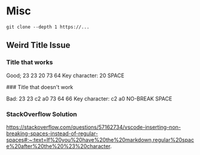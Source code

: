# Misc

```
git clone --depth 1 https://...
```

## Weird Title Issue

### Title that works

Good;
23 23 20 73 64 
Key character: 20
SPACE

### Title that doesn't work

Bad:
23 23 c2 a0 73 64 66
Key character: c2 a0
NO-BREAK SPACE

### StackOverflow Solution

https://stackoverflow.com/questions/57162734/vscode-inserting-non-breaking-spaces-instead-of-regular-spaces#:~:text=If%20you%20have%20the%20markdown,regular%20space%20after%20the%20%23%20character.
